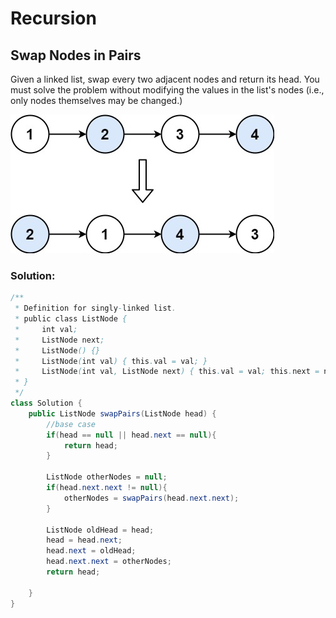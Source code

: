 # Recursion
## Swap Nodes in Pairs
Given a linked list, swap every two adjacent nodes and return its head. You must solve the problem without modifying the values in the list's nodes (i.e., only nodes themselves may be changed.)

![img_1.png](img_1.png)

### Solution:
```java
/**
 * Definition for singly-linked list.
 * public class ListNode {
 *     int val;
 *     ListNode next;
 *     ListNode() {}
 *     ListNode(int val) { this.val = val; }
 *     ListNode(int val, ListNode next) { this.val = val; this.next = next; }
 * }
 */
class Solution {
    public ListNode swapPairs(ListNode head) {
        //base case
        if(head == null || head.next == null){
            return head;
        }
        
        ListNode otherNodes = null;
        if(head.next.next != null){
            otherNodes = swapPairs(head.next.next);
        }
        
        ListNode oldHead = head;
        head = head.next;
        head.next = oldHead;
        head.next.next = otherNodes;
        return head;
        
    }
}
```
